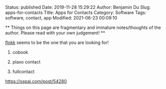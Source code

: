 Status: published
Date: 2019-11-28 15:29:22
Author: Benjamin Du
Slug: apps-for-contacts
Title: Apps for Contacts
Category: Software
Tags: software, contact, app
Modified: 2021-06-23 00:09:10

**
Things on this page are fragmentary and immature notes/thoughts of the author.
Please read with your own judgement!
**

[flokk](https://github.com/gskinnerTeam/flokk)
seems to be the one that you are looking for!

1. cobook

2. plaxo contact

3. fullcontact


https://sspai.com/post/54280
